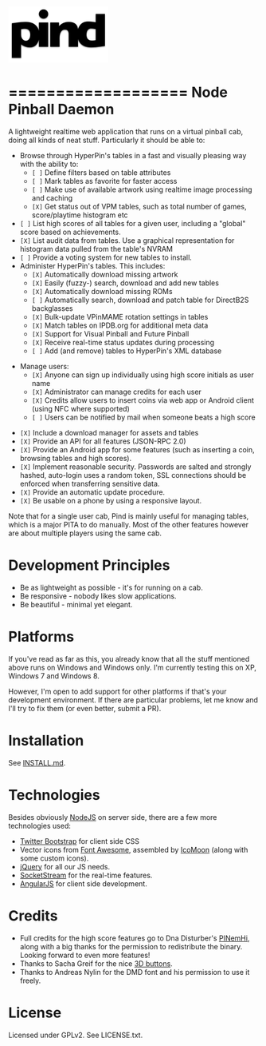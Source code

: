 ![pind](app/_public/img/logo.png)

===================
Node Pinball Daemon
===================

A lightweight realtime web application that runs on a virtual pinball cab, doing all
kinds of neat stuff. Particularly it should be able to:

- Browse through HyperPin's tables in a fast and visually pleasing way with
  the ability to:
  - `[ ]` Define filters based on table attributes
  - `[ ]` Mark tables as favorite for faster access
  - `[ ]` Make use of available artwork using realtime image processing and caching
  - `[X]` Get status out of VPM tables, such as total number of games, score/playtime
          histogram etc
- `[ ]` List high scores of all tables for a given user, including a "global" score
        based on achievements.
- `[X]` List audit data from tables. Use a graphical representation for histogram data
        pulled from the table's NVRAM
- `[ ]` Provide a voting system for new tables to install.
- Administer HyperPin's tables. This includes:
  - `[X]` Automatically download missing artwork
  - `[X]` Easily (fuzzy-) search, download and add new tables
  - `[X]` Automatically download missing ROMs
  - `[ ]` Automatically search, download and patch table for DirectB2S backglasses
  - `[X]` Bulk-update VPinMAME rotation settings in tables
  - `[X]` Match tables on IPDB.org for additional meta data
  - `[X]` Support for Visual Pinball and Future Pinball
  - `[X]` Receive real-time status updates during processing
  - `[ ]` Add (and remove) tables to HyperPin's XML database
* Manage users:
  - `[X]` Anyone can sign up individually using high score initials as user name
  - `[X]` Administrator can manage credits for each user
  - `[X]` Credits allow users to insert coins via web app or Android client (using
          NFC where supported)
  - `[ ]` Users can be notified by mail when someone beats a high score
- `[X]` Include a download manager for assets and tables
- `[X]` Provide an API for all features (JSON-RPC 2.0)
- `[X]` Provide an Android app for some features (such as inserting a coin, browsing
      tables and high scores).
- `[X]` Implement reasonable security. Passwords are salted and strongly hashed,
        auto-login uses a random token, SSL connections should be enforced when
        transferring sensitive data.
- `[X]` Provide an automatic update procedure.
- `[X]` Be usable on a phone by using a responsive layout.

Note that for a single user cab, Pind is mainly useful for managing tables,
which is a major PITA to do manually. Most of the other features however are
about multiple players using the same cab.


Development Principles
======================

* Be as lightweight as possible - it's for running on a cab.
* Be responsive - nobody likes slow applications.
* Be beautiful - minimal yet elegant.


Platforms
=========

If you've read as far as this, you already know that all the stuff mentioned
above runs on Windows and Windows only. I'm currently testing this on XP,
Windows 7 and Windows 8.

However, I'm open to add support for other platforms if that's your
development environment. If there are particular problems, let me know and I'll
try to fix them (or even better, submit a PR).


Installation
============

See [INSTALL.md](https://github.com/freezy/node-pind/blob/master/INSTALL.md).


Technologies
============

Besides obviously [NodeJS](http://nodejs.org/) on server side, there are a few
more technologies used:

* [Twitter Bootstrap](http://twitter.github.io/bootstrap/) for client side CSS
* Vector icons from [Font Awesome](http://fortawesome.github.io/Font-Awesome/),
  assembled by [IcoMoon](http://icomoon.io/) (along with some custom icons).
* [jQuery](http://jquery.com/) for all our JS needs.
* [SocketStream](http://www.socketstream.org/) for the real-time features.
* [AngularJS](http://angularjs.org/) for client side development.


Credits
=======

* Full credits for the high score features go to Dna Disturber's [PINemHi](http://www.pinemhi.com/),
  along with a big thanks for the permission to redistribute the binary. Looking
  forward to even more features!
* Thanks to Sacha Greif for the nice [3D buttons](http://sachagreif.com/bootstrap/).
* Thanks to Andreas Nylin for the DMD font and his permission to use it freely.

License
=======

Licensed under GPLv2. See LICENSE.txt.
